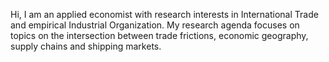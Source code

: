 Hi, I am an applied economist with research interests in International Trade and empirical Industrial Organization. My research agenda focuses on topics on the intersection between trade frictions, economic geography, supply chains and shipping markets. 
